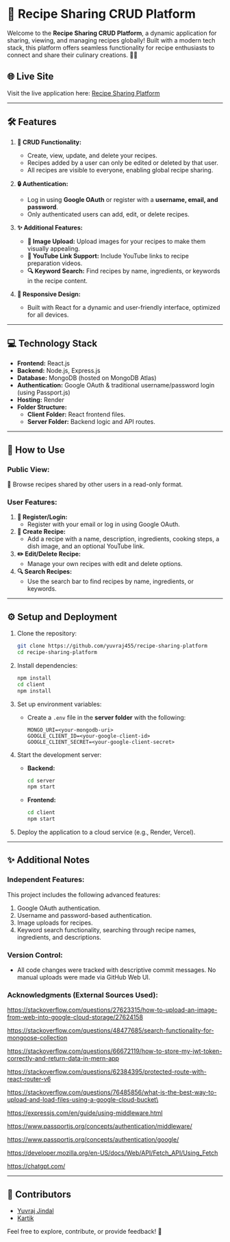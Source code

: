 # 🍴 Recipe Sharing CRUD Platform

Welcome to the **Recipe Sharing CRUD Platform**, a dynamic application for sharing, viewing, and managing recipes globally! Built with a modern tech stack, this platform offers seamless functionality for recipe enthusiasts to connect and share their culinary creations. 🍳✨

## 🌐 **Live Site**
Visit the live application here: [Recipe Sharing Platform](https://recipe-sharing-platform2.onrender.com)

---

## 🛠️ **Features**

1. **🔄 CRUD Functionality:**
   - Create, view, update, and delete your recipes.
   - Recipes added by a user can only be edited or deleted by that user.
   - All recipes are visible to everyone, enabling global recipe sharing.

2. **🔒 Authentication:**
   - Log in using **Google OAuth** or register with a **username, email, and password**.
   - Only authenticated users can add, edit, or delete recipes.

3. **✨ Additional Features:**
   - **📸 Image Upload:** Upload images for your recipes to make them visually appealing.
   - **🎥 YouTube Link Support:** Include YouTube links to recipe preparation videos.
   - **🔍 Keyword Search:** Find recipes by name, ingredients, or keywords in the recipe content.

4. **📱 Responsive Design:**
   - Built with React for a dynamic and user-friendly interface, optimized for all devices.

---

## 💻 **Technology Stack**

- **Frontend:** React.js  
- **Backend:** Node.js, Express.js  
- **Database:** MongoDB (hosted on MongoDB Atlas)  
- **Authentication:** Google OAuth & traditional username/password login (using Passport.js)  
- **Hosting:** Render  
- **Folder Structure:**  
  - **Client Folder:** React frontend files.  
  - **Server Folder:** Backend logic and API routes.  

---

## 🚀 **How to Use**

### **Public View:**
👀 Browse recipes shared by other users in a read-only format.

### **User Features:**
1. **👤 Register/Login:**
   - Register with your email or log in using Google OAuth.
2. **📜 Create Recipe:**
   - Add a recipe with a name, description, ingredients, cooking steps, a dish image, and an optional YouTube link.
3. **✏️ Edit/Delete Recipe:**
   - Manage your own recipes with edit and delete options.
4. **🔍 Search Recipes:**
   - Use the search bar to find recipes by name, ingredients, or keywords.

---

## ⚙️ **Setup and Deployment**

1. Clone the repository:
   ```bash
   git clone https://github.com/yuvraj455/recipe-sharing-platform
   cd recipe-sharing-platform
   ```

2. Install dependencies:
   ```bash
   npm install
   cd client
   npm install
   ```

3. Set up environment variables:
   - Create a `.env` file in the **server folder** with the following:
     ```
     MONGO_URI=<your-mongodb-uri>
     GOOGLE_CLIENT_ID=<your-google-client-id>
     GOOGLE_CLIENT_SECRET=<your-google-client-secret>
     ```

4. Start the development server:
   - **Backend:**
     ```bash
     cd server
     npm start
     ```
   - **Frontend:**
     ```bash
     cd client
     npm start
     ```

5. Deploy the application to a cloud service (e.g., Render, Vercel).

---

## ✨ **Additional Notes**

### **Independent Features:**
This project includes the following advanced features:
1. Google OAuth authentication.
2. Username and password-based authentication.
3. Image uploads for recipes.
4. Keyword search functionality, searching through recipe names, ingredients, and descriptions.

### **Version Control:**
- All code changes were tracked with descriptive commit messages. No manual uploads were made via GitHub Web UI.

### **Acknowledgments (External Sources Used):**
https://stackoverflow.com/questions/27623315/how-to-upload-an-image-from-web-into-google-cloud-storage/27624158

https://stackoverflow.com/questions/48477685/search-functionality-for-mongoose-collection

https://stackoverflow.com/questions/66672119/how-to-store-my-jwt-token-correctly-and-return-data-in-mern-app

https://stackoverflow.com/questions/62384395/protected-route-with-react-router-v6

https://stackoverflow.com/questions/76485856/what-is-the-best-way-to-upload-and-load-files-using-a-google-cloud-bucket\

https://expressjs.com/en/guide/using-middleware.html

https://www.passportjs.org/concepts/authentication/middleware/

https://www.passportjs.org/concepts/authentication/google/

https://developer.mozilla.org/en-US/docs/Web/API/Fetch_API/Using_Fetch

https://chatgpt.com/

---

## 👥 **Contributors**
- [Yuvraj Jindal](https://github.com/yuvraj455)  
- [Kartik ](https://github.com/Kartikshahi)

Feel free to explore, contribute, or provide feedback! 🙌
